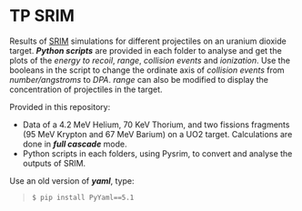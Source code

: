 # TP SRIM

Results of [SRIM](http://www.srim.org/) simulations for different projectiles on an uranium dioxide target. ***Python scripts*** are provided in each folder to analyse
and get the plots of the *energy to recoil*, *range*, *collision events* and *ionization*. Use the booleans in the script to change the ordinate axis of *collision events* from
*number/angstroms* to *DPA*. *range* can also be modified to display the concentration of projectiles in the target.

Provided in this repository:

* Data of a 4.2 MeV Helium, 70 KeV Thorium, and two fissions fragments (95 MeV Krypton and 67 MeV Barium) on a UO2 target. Calculations are done in ***full cascade*** mode.
* Python scripts in each folders, using Pysrim, to convert and analyse the outputs of SRIM.

Use an old version of ***yaml***, type:

>``$ pip install PyYaml==5.1``

